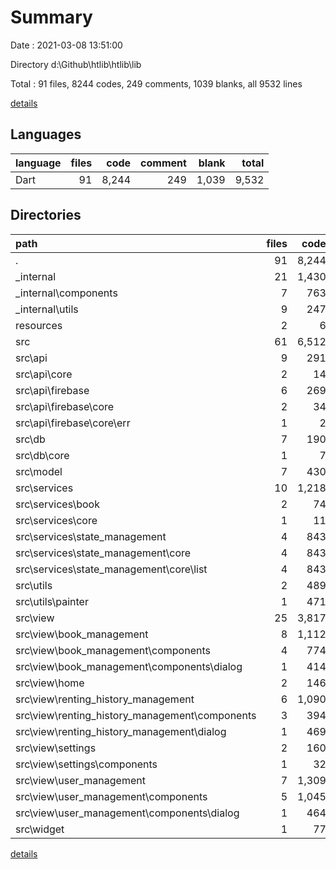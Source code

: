 # Summary

Date : 2021-03-08 13:51:00

Directory d:\Github\htlib\htlib\lib

Total : 91 files,  8244 codes, 249 comments, 1039 blanks, all 9532 lines

[details](details.md)

## Languages
| language | files | code | comment | blank | total |
| :--- | ---: | ---: | ---: | ---: | ---: |
| Dart | 91 | 8,244 | 249 | 1,039 | 9,532 |

## Directories
| path | files | code | comment | blank | total |
| :--- | ---: | ---: | ---: | ---: | ---: |
| . | 91 | 8,244 | 249 | 1,039 | 9,532 |
| _internal | 21 | 1,430 | 151 | 230 | 1,811 |
| _internal\components | 7 | 763 | 66 | 111 | 940 |
| _internal\utils | 9 | 247 | 70 | 51 | 368 |
| resources | 2 | 6 | 0 | 4 | 10 |
| src | 61 | 6,512 | 76 | 708 | 7,296 |
| src\api | 9 | 291 | 0 | 62 | 353 |
| src\api\core | 2 | 14 | 0 | 8 | 22 |
| src\api\firebase | 6 | 269 | 0 | 52 | 321 |
| src\api\firebase\core | 2 | 34 | 0 | 7 | 41 |
| src\api\firebase\core\err | 1 | 2 | 0 | 2 | 4 |
| src\db | 7 | 190 | 0 | 53 | 243 |
| src\db\core | 1 | 7 | 0 | 5 | 12 |
| src\model | 7 | 430 | 18 | 79 | 527 |
| src\services | 10 | 1,218 | 49 | 222 | 1,489 |
| src\services\book | 2 | 74 | 2 | 14 | 90 |
| src\services\core | 1 | 11 | 0 | 7 | 18 |
| src\services\state_management | 4 | 843 | 47 | 138 | 1,028 |
| src\services\state_management\core | 4 | 843 | 47 | 138 | 1,028 |
| src\services\state_management\core\list | 4 | 843 | 47 | 138 | 1,028 |
| src\utils | 2 | 489 | 0 | 43 | 532 |
| src\utils\painter | 1 | 471 | 0 | 41 | 512 |
| src\view | 25 | 3,817 | 9 | 245 | 4,071 |
| src\view\book_management | 8 | 1,112 | 4 | 74 | 1,190 |
| src\view\book_management\components | 4 | 774 | 4 | 36 | 814 |
| src\view\book_management\components\dialog | 1 | 414 | 4 | 19 | 437 |
| src\view\home | 2 | 146 | 0 | 10 | 156 |
| src\view\renting_history_management | 6 | 1,090 | 0 | 83 | 1,173 |
| src\view\renting_history_management\components | 3 | 394 | 0 | 25 | 419 |
| src\view\renting_history_management\dialog | 1 | 469 | 0 | 31 | 500 |
| src\view\settings | 2 | 160 | 0 | 12 | 172 |
| src\view\settings\components | 1 | 32 | 0 | 5 | 37 |
| src\view\user_management | 7 | 1,309 | 5 | 66 | 1,380 |
| src\view\user_management\components | 5 | 1,045 | 5 | 50 | 1,100 |
| src\view\user_management\components\dialog | 1 | 464 | 5 | 19 | 488 |
| src\widget | 1 | 77 | 0 | 4 | 81 |

[details](details.md)